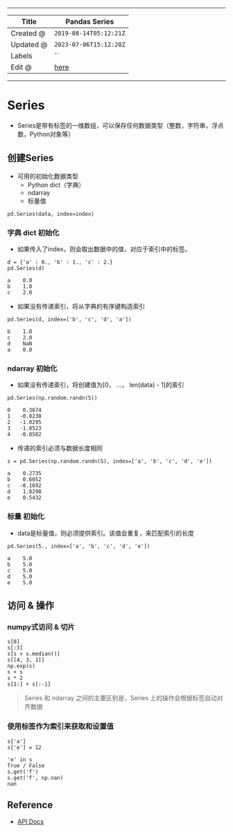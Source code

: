 -----

| Title     | Pandas Series                                        |
| --------- | ---------------------------------------------------- |
| Created @ | `2019-08-14T05:12:21Z`                               |
| Updated @ | `2023-07-06T15:12:20Z`                               |
| Labels    | \`\`                                                 |
| Edit @    | [here](https://github.com/junxnone/xwiki/issues/184) |

-----

# Series

  - Series是带有标签的一维数组，可以保存任何数据类型（整数，字符串，浮点数，Python对象等）

## 创建Series

  - 可用的初始化数据类型
      - Python dict（字典）
      - ndarray
      - 标量值

<!-- end list -->

    pd.Series(data, index=index)

### 字典 dict 初始化

  - 如果传入了index，则会取出数据中的值，对应于索引中的标签。

<!-- end list -->

    d = {'a' : 0., 'b' : 1., 'c' : 2.}
    pd.Series(d)
    
    a    0.0
    b    1.0
    c    2.0

  - 如果没有传递索引，将从字典的有序键构造索引

<!-- end list -->

    pd.Series(d, index=['b', 'c', 'd', 'a'])
    
    b    1.0
    c    2.0
    d    NaN
    a    0.0

### ndarray 初始化

  - 如果没有传递索引，将创建值为\[0， ...， len(data) - 1\]的索引

<!-- end list -->

    pd.Series(np.random.randn(5))
    
    0    0.3674
    1   -0.8230
    2   -1.0295
    3   -1.0523
    4   -0.8502

  - 传递的索引必须与数据长度相同

<!-- end list -->

    s = pd.Series(np.random.randn(5), index=['a', 'b', 'c', 'd', 'e'])
    
    a    0.2735
    b    0.6052
    c   -0.1692
    d    1.8298
    e    0.5432

### 标量 初始化

  - data是标量值，则必须提供索引。该值会重复，来匹配索引的长度

<!-- end list -->

    pd.Series(5., index=['a', 'b', 'c', 'd', 'e'])
    
    a    5.0
    b    5.0
    c    5.0
    d    5.0
    e    5.0

## 访问 & 操作

### numpy式访问 & 切片

    s[0]
    s[:3]
    s[s > s.median()]
    s[[4, 3, 1]]
    np.exp(s)
    s + s
    s * 2
    s[1:] + s[:-1]

> Series 和 ndarray 之间的主要区别是，Series 上的操作会根据标签自动对齐数据

### 使用标签作为索引来获取和设置值

    s['a']
    s['e'] = 12
    
    'e' in s
    True / False
    s.get('f')
    s.get('f', np.nan)
    nan

## Reference

  - [API
    Docs](https://pandas.pydata.org/pandas-docs/stable/reference/series.html)
